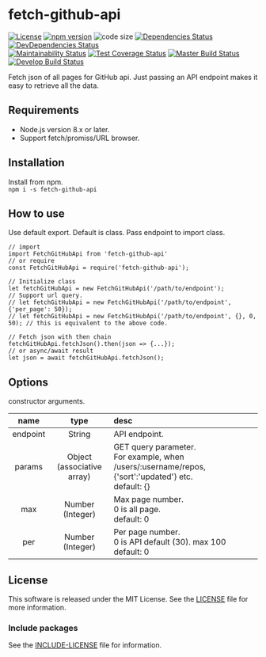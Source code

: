 # fetch-github-api
[![License][license-badge]][LICENSE]
[![npm version][npm-version-badge]][npm-version]
![code size][code-size-badge]
[![Dependencies Status][david-dm-badge]][david-dm]
[![DevDependencies Status][david-dm-dev-badge]][david-dm-dev]  
[![Maintainability Status][codeclimate-maintainability-badge]][codeclimate]
[![Test Coverage Status][codeclimate-coverage-badge]][codeclimate-coverage]
[![Master Build Status][travis-ci-master-badge]][travis-ci]
[![Develop Build Status][travis-ci-develop-badge]][travis-ci]

[npm-version]: https://www.npmjs.com/package/fetch-github-api
[david-dm]: https://david-dm.org/kPherox/fetch-github-api
[david-dm-dev]: https://david-dm.org/kPherox/fetch-github-api?type=dev
[travis-ci]: https://travis-ci.org/kPherox/fetch-github-api
[codeclimate]: https://codeclimate.com/github/kPherox/fetch-github-api
[codeclimate-coverage]: https://codeclimate.com/github/kPherox/fetch-github-api/code

[license-badge]: https://img.shields.io/npm/l/fetch-github-api.svg
[npm-version-badge]: https://img.shields.io/npm/v/fetch-github-api.svg
[code-size-badge]: https://img.shields.io/github/languages/code-size/kPherox/fetch-github-api.svg
[david-dm-badge]: https://img.shields.io/david/kPherox/fetch-github-api.svg
[david-dm-dev-badge]: https://img.shields.io/david/dev/kPherox/fetch-github-api.svg

[codeclimate-maintainability-badge]: https://img.shields.io/codeclimate/maintainability-percentage/kPherox/fetch-github-api.svg
[codeclimate-coverage-badge]: https://img.shields.io/codeclimate/coverage/kPherox/fetch-github-api.svg
[travis-ci-master-badge]: https://img.shields.io/travis/kPherox/fetch-github-api/master.svg
[travis-ci-develop-badge]: https://img.shields.io/travis/kPherox/fetch-github-api/develop.svg?label=develop%20build

Fetch json of all pages for GitHub api.
Just passing an API endpoint makes it easy to retrieve all the data.

## Requirements
- Node.js version 8.x or later.
- Support fetch/promiss/URL browser.

## Installation
Install from npm.  
` npm i -s fetch-github-api `

## How to use
Use default export. Default is class. Pass endpoint to import class.
```
// import
import FetchGitHubApi from 'fetch-github-api'
// or require
const FetchGitHubApi = require('fetch-github-api');

// Initialize class
let fetchGitHubApi = new FetchGitHubApi('/path/to/endpoint');
// Support url query.
// let fetchGitHubApi = new FetchGitHubApi('/path/to/endpoint', {'per_page': 50});
// let fetchGitHubApi = new FetchGitHubApi('/path/to/endpoint', {}, 0, 50); // this is equivalent to the above code.

// Fetch json with then chain
fetchGitHubApi.fetchJson().then(json => {...});
// or async/await result
let json = await fetchGitHubApi.fetchJson();
```

## Options
constructor arguments.

| name | type | desc |
|:----:|:----:|:-----|
|endpoint|String|API endpoint.|
|params|Object<br/>(associative array)|GET query parameter.<br/>For example, when /users/:username/repos, {'sort':'updated'} etc.<br/>default: {}|
|max|Number<br/>(Integer)|Max page number.<br/>0 is all page.<br/>default: 0|
|per|Number<br/>(Integer)|Per page number.<br/>0 is API default (30). max 100<br/>default: 0|

## License
This software is released under the MIT License.
See the [LICENSE] file for more information.

### Include packages
See the [INCLUDE-LICENSE] file for information.

[LICENSE]: LICENSE
[INCLUDE-LICENSE]: INCLUDE-LICENSE

